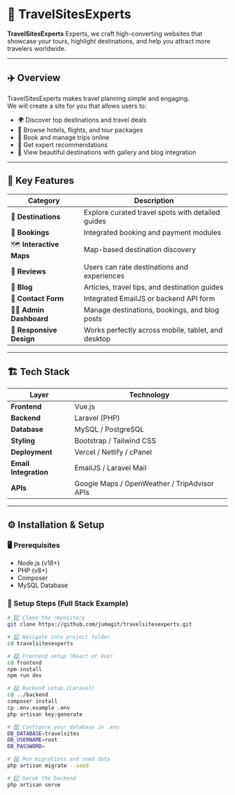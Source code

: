 # 🌴 TravelSitesExperts

**TravelSitesExperts** Experts, we craft high-converting websites that showcase your tours, highlight destinations, and help you attract more travelers worldwide.

---

## ✈️ Overview

TravelSitesExperts makes travel planning simple and engaging.  
We will create a site for you that allows users to:
- 🌍 Discover top destinations and travel deals  
- 🏨 Browse hotels, flights, and tour packages  
- 📅 Book and manage trips online  
- 💬 Get expert recommendations  
- 📸 View beautiful destinations with gallery and blog integration  

---

## 🧩 Key Features

| Category | Description |
|-----------|--------------|
| 🧭 **Destinations** | Explore curated travel spots with detailed guides |
| 🏨 **Bookings** | Integrated booking and payment modules |
| 🗺️ **Interactive Maps** | Map-based destination discovery |
| 💬 **Reviews** | Users can rate destinations and experiences |
| 📰 **Blog** | Articles, travel tips, and destination guides |
| 📧 **Contact Form** | Integrated EmailJS or backend API form |
| 🧑‍💼 **Admin Dashboard** | Manage destinations, bookings, and blog posts |
| 📱 **Responsive Design** | Works perfectly across mobile, tablet, and desktop |

---

## 🏗️ Tech Stack

| Layer | Technology |
|-------|-------------|
| **Frontend** | Vue.js |
| **Backend** | Laravel (PHP) |
| **Database** | MySQL / PostgreSQL |
| **Styling** | Bootstrap / Tailwind CSS |
| **Deployment** | Vercel / Netlify / cPanel |
| **Email Integration** | EmailJS / Laravel Mail |
| **APIs** | Google Maps / OpenWeather / TripAdvisor APIs |

---

## ⚙️ Installation & Setup

### 🖥️ Prerequisites
- Node.js (v18+)
- PHP (v8+)
- Composer
- MySQL Database

### 🧠 Setup Steps (Full Stack Example)

```bash
# 1️⃣ Clone the repository
git clone https://github.com/jumagit/travelsitesexperts.git

# 2️⃣ Navigate into project folder
cd travelsitesexperts

# 3️⃣ Frontend setup (React or Vue)
cd frontend
npm install
npm run dev

# 4️⃣ Backend setup (Laravel)
cd ../backend
composer install
cp .env.example .env
php artisan key:generate

# 5️⃣ Configure your database in .env
DB_DATABASE=travelsites
DB_USERNAME=root
DB_PASSWORD=

# 6️⃣ Run migrations and seed data
php artisan migrate --seed

# 7️⃣ Serve the backend
php artisan serve
